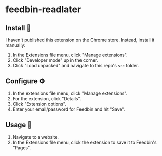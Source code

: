 # feedbin-readlater

## Install 🚀

I haven't published this extension on the Chrome store. Instead, install it manually:

1. In the Extensions file menu, click "Manage extensions".
1. Click "Developer mode" up in the corner.
1. Click "Load unpacked" and navigate to this repo's `src` folder.

## Configure ⚙️

1. In the extensions file menu, click "Manage extensions".
1. For the extension, click "Details".
1. Click "Extension options".
1. Enter your email/password for Feedbin and hit "Save".

## Usage 🍦

1. Navigate to a website.
1. In the Extensions file menu, click the extension to save it to Feedbin's "Pages".
